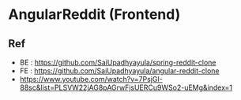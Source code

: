 # AngularReddit (Frontend)

## Ref
- BE : https://github.com/SaiUpadhyayula/spring-reddit-clone
- FE : https://github.com/SaiUpadhyayula/angular-reddit-clone
- https://www.youtube.com/watch?v=7PsjGI-88sc&list=PLSVW22jAG8pAGrwFjsUERCu9WSo2-uEMg&index=1